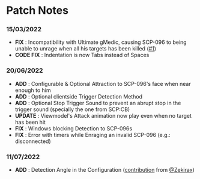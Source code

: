 # Patch Notes
### 15/03/2022
+ **FIX** : Incompatibility with Ultimate gMedic, causing SCP-096 to being unable to unrage when all his targets has been killed ([#1](https://github.com/Guthen/vkxscp096/issues/1)) 
+ **CODE FIX** : Indentation is now Tabs instead of Spaces

### 20/06/2022
+ **ADD** : Configurable & Optional Attraction to SCP-096's face when near enough to him 
+ **ADD** : Optional clientside Trigger Detection Method
+ **ADD** : Optional Stop Trigger Sound to prevent an abrupt stop in the trigger sound (specially the one from SCP:CB)
+ **UPDATE** : Viewmodel's Attack animation now play even when no target has been hit 
+ **FIX** : Windows blocking Detection to SCP-096s
+ **FIX** : Error with timers while Enraging an invalid SCP-096 (e.g.: disconnected)  

### 11/07/2022
+ **ADD** : Detection Angle in the Configuration ([contribution](https://github.com/Guthen/vkxscp096/pull/3) from [@Zekirax](https://github.com/Zekirax))
